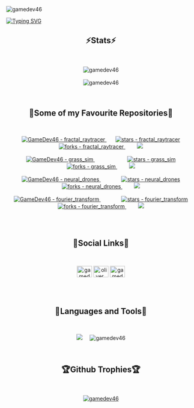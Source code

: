 <p align="left"> <img src="https://komarev.com/ghpvc/?username=gamedev46&label=Profile%20views&color=green&style=for-the-badge&labelColor=1f1f22" alt="gamedev46" /> </p>

<a href="https://git.io/typing-svg"><img src="https://readme-typing-svg.demolab.com?font=Montserrat&size=40&duration=3000&pause=1000&color=31A8FF&center=true&vCenter=true&random=false&width=1000&height=200&lines=Hello+there+%F0%9F%91%8B;Welcome+to+my+profile!" alt="Typing SVG" /></a>

<h2 align="center">⚡Stats⚡</h2>
<br>

<p align="center">
  <img align="center" src="https://github-readme-streak-stats.herokuapp.com/?user=gamedev46&theme=dark" alt="gamedev46" />
  <br>
  <br>
  <img align="center" src="https://github-readme-stats.vercel.app/api?username=gamedev46&show_icons=true&theme=dark&locale=en" alt="gamedev46" />
</p>

<br>

<h2 align="center">🌟Some of my Favourite Repositories🌟</h2>
<br>

<p align="center">
  <!-- Fractal raytracer -->
  <a href="https://github.com/GameDev46/fractal_raytracer">
    <img src="https://img.shields.io/static/v1?label=GameDev46&message=fractal_raytracer&color=orange&logo=github&style=for-the-badge&labelColor=1f1f22" alt="GameDev46 - fractal_raytracer">
  </a>
  &nbsp;
  &nbsp;
  &nbsp;
  <!-- Stars, forks and issues -->
  <a href="https://github.com/GameDev46/fractal_raytracer/stargazers">
    <img src="https://img.shields.io/github/stars/GameDev46/fractal_raytracer?style=for-the-badge&labelColor=1f1f22" alt="stars - fractal_raytracer">
  </a>
  <a href="https://github.com/GameDev46/fractal_raytracer/forks">
      <img src="https://img.shields.io/github/forks/GameDev46/fractal_raytracer?style=for-the-badge&labelColor=1f1f22" alt="forks - fractal_raytracer">
  </a>
  &nbsp;
  &nbsp;
  &nbsp;
  &nbsp;
  <a href="https://github.com/GameDev46/fractal_raytracer/issues">
      <img src="https://img.shields.io/github/issues/GameDev46/fractal_raytracer?style=for-the-badge&labelColor=1f1f22&color=red"/>
  </a>
  <br>
  <br>

   <!-- Grass sim -->
  <a href="https://github.com/GameDev46/grass_sim">
    <img src="https://img.shields.io/static/v1?label=GameDev46&message=grass_sim&color=orange&logo=github&style=for-the-badge&labelColor=1f1f22" alt="GameDev46 - grass_sim">
  </a>
  <!-- Stars, forks and issues -->
  &nbsp;
  &nbsp;
  &nbsp;
  &nbsp;
  &nbsp;
  &nbsp;
  &nbsp;
  &nbsp;
  &nbsp;
  &nbsp;
  &nbsp;
  <a href="https://github.com/GameDev46/grass_sim/stargazers">
    <img src="https://img.shields.io/github/stars/GameDev46/grass_sim?style=for-the-badge&labelColor=1f1f22" alt="stars - grass_sim">
  </a>
  <a href="https://github.com/GameDev46/grass_sim/forks">
      <img src="https://img.shields.io/github/forks/GameDev46/grass_sim?style=for-the-badge&labelColor=1f1f22" alt="forks - grass_sim">
  </a>
  &nbsp;
  &nbsp;
  &nbsp;
  &nbsp;
  <a href="https://github.com/GameDev46/grass_sim/issues">
      <img src="https://img.shields.io/github/issues/GameDev46/grass_sim?style=for-the-badge&labelColor=1f1f22&color=red"/>
  </a>
  <br>
  <br>

  <!-- Neural Drones -->
  <a href="https://github.com/GameDev46/neural_drones">
    <img src="https://img.shields.io/static/v1?label=GameDev46&message=neural_drones&color=orange&logo=github&style=for-the-badge&labelColor=1f1f22" alt="GameDev46 - neural_drones">
  </a>
  <!-- Stars, forks and issues -->
  &nbsp;
  &nbsp;
  &nbsp;
  &nbsp;
  &nbsp;
  &nbsp;
  &nbsp;
  <a href="https://github.com/GameDev46/neural_drones/stargazers">
    <img src="https://img.shields.io/github/stars/GameDev46/neural_drones?style=for-the-badge&labelColor=1f1f22" alt="stars - neural_drones">
  </a>
  <a href="https://github.com/GameDev46/neural_drones/forks">
      <img src="https://img.shields.io/github/forks/GameDev46/neural_drones?style=for-the-badge&labelColor=1f1f22" alt="forks - neural_drones">
  </a>
  &nbsp;
  &nbsp;
  &nbsp;
  &nbsp;
  <a href="https://github.com/GameDev46/neural_drones/issues">
      <img src="https://img.shields.io/github/issues/GameDev46/neural_drones?style=for-the-badge&labelColor=1f1f22&color=red"/>
  </a>
  <br>
  <br>

  <!-- Fourier Transform -->
  <a href="https://github.com/GameDev46/fourier_transform">
    <img src="https://img.shields.io/static/v1?label=GameDev46&message=fourier_transform&color=orange&logo=github&style=for-the-badge&labelColor=1f1f22" alt="GameDev46 - fourier_transform">
  </a>
  <!-- Stars, forks and issues -->
  &nbsp;
  &nbsp;
  &nbsp;
  &nbsp;
  &nbsp;
  &nbsp;
  &nbsp;
  <a href="https://github.com/GameDev46/fourier_transform/stargazers">
    <img src="https://img.shields.io/github/stars/GameDev46/fourier_transform?style=for-the-badge&labelColor=1f1f22" alt="stars - fourier_transform">
  </a>
  <a href="https://github.com/GameDev46/fourier_transform/forks">
      <img src="https://img.shields.io/github/forks/GameDev46/fourier_transform?style=for-the-badge&labelColor=1f1f22" alt="forks - fourier_transform">
  </a>
  &nbsp;
  &nbsp;
  &nbsp;
  &nbsp;
  <a href="https://github.com/GameDev46/fourier_transform/issues">
      <img src="https://img.shields.io/github/issues/GameDev46/fourier_transform?style=for-the-badge&labelColor=1f1f22&color=red"/>
  </a>
  <br>
  <br>
</p>

<br>

<h2 align="center">📱Social Links📱</h2>
<br>

<p align="center">
<a href="https://twitter.com/gamedev46" target="blank"><img align="center" src="https://raw.githubusercontent.com/rahuldkjain/github-profile-readme-generator/master/src/images/icons/Social/twitter.svg" alt="gamedev46" height="30" width="40" /></a>
<a href="https://instagram.com/oliver_pearce47" target="blank"><img align="center" src="https://raw.githubusercontent.com/rahuldkjain/github-profile-readme-generator/master/src/images/icons/Social/instagram.svg" alt="oliver_pearce47" height="30" width="40" /></a>
<a href="https://youtube.com/@gamedev46" target="blank"><img align="center" src="https://raw.githubusercontent.com/rahuldkjain/github-profile-readme-generator/master/src/images/icons/Social/youtube.svg" alt="gamedev46" height="30" width="40" /></a>
</p>

<br>
<br>

<h2 align="center">🔨Languages and Tools🔨</h2>
<br>

<p align="center">
  <img src="https://skillicons.dev/icons?i=html,css,js,nodejs,py,cs,github,blender,replit,unity,visualstudio,vscode,threejs&perline=5">
  &nbsp;
  &nbsp;
  <img src="https://github-readme-stats.vercel.app/api/top-langs?username=gamedev46&show_icons=true&theme=dark&locale=en&layout=compact" alt="gamedev46" />
</p>

<br>

<h2 align="center">🏆Github Trophies🏆</h2>
<br>

<p align="center">
  <a href="https://github.com/ryo-ma/github-profile-trophy">
    <img src="https://github-profile-trophy.vercel.app/?username=gamedev46&theme=nord&column=4&margin-w=5&margin-h=5" alt="gamedev46" />
  </a>
</p>


